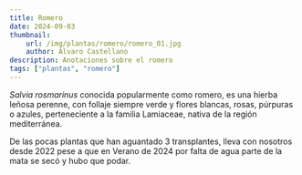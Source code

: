 ```yaml
---
title: Romero
date: 2024-09-03
thumbnail:
    url: /img/plantas/romero/romero_01.jpg
    author: Álvaro Castellano
description: Anotaciones sobre el romero
tags: ["plantas", "romero"]
---
```


*Salvia rosmarinus* conocida popularmente como romero, es una hierba leñosa perenne, con follaje siempre verde y flores blancas, rosas, púrpuras o azules, perteneciente a la familia Lamiaceae, nativa de la región mediterránea.

De las pocas plantas que han aguantado 3 transplantes, lleva con nosotros desde 2022 pese a que en Verano de 2024 por falta de agua parte de la mata se secó y hubo que podar. 
